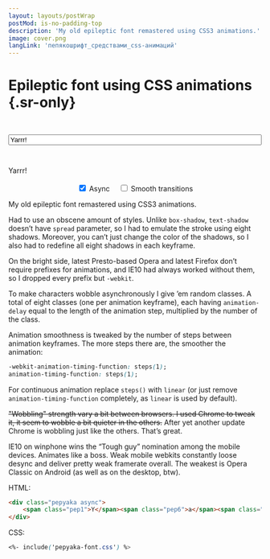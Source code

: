 ```yaml
---
layout: layouts/postWrap
postMod: is-no-padding-top
description: 'My old epileptic font remastered using CSS3 animations.'
image: cover.png
langLink: 'пепякошрифт_средствами_css-анимаций'
---
```


# Epileptic font using CSS animations {.sr-only}

<style>
    <%- include('pepyaka-font.css') %>

    .pep-holder {
        text-align: center;
        padding: 5em 1em;
        margin-left: 0;
        margin-right: 0;
        width: 100%;
        max-width: 100%;
        margin-bottom: 0.5em;
        box-shadow: inset 0 0 1.5em rgba(15,15,0,0.2),
                    inset 0 0.3em 0.3em rgba(15,15,0,0.2);
        background-size: 2.8em 2.8em;
        background-color: #ebe7d7;
        background-image: -webkit-linear-gradient(0deg, rgba(0,0,0,.05) 50%, transparent 50%, transparent);
        background-image: -moz-linear-gradient(0deg, rgba(0,0,0,.05) 50%, transparent 50%, transparent);
        background-image: linear-gradient(90deg, rgba(0,0,0,.05) 50%, transparent 50%, transparent);
    }

    .pep-holder > p {
        margin: 0;
    }

    .pep-input-holder {
        padding-top: 2em;
        padding-bottom: 2em;
    }

    #pep_input {
        width: 100%;
    }

    .pep-constols-holder {
        text-align: center;
    }

    .pep-constols-holder label {
        display: inline-block;
        margin: 0.2em 0.5em 0 0.5em;
    }

    html.no-js .pep-input-holder,
    html.no-js .pep-constols-holder {
        display: none;
    }
</style>


<p class="pep-input-holder">
    <input class="input" type="text" value="Yarrr!" id="pep_input" placeholder="Type something">
</p>

<div class="content-fullwidth block is-mb-big">
    <div class="pep-holder">
        <p class="pepyaka async">
            <span class="pep1">Y</span><span class="pep6">a</span><span class="pep2">r</span><span class="pep0">r</span><span class="pep4">r</span><span class="pep7">!</span>
        </p>
    </div>
    <p class="pep-constols-holder">
        <label><input type="checkbox" id="async" checked> Async</label>
        <label><input type="checkbox" id="sharp"> Smooth transitions</label>
    </p>
</div>

<div class="text">

My old epileptic font remastered using CSS3 animations.

Had to use an obscene amount of styles. Unlike `box-shadow`, `text-shadow` doesn’t have `spread` parameter, so I had to emulate the stroke using eight shadows. Moreover, you can’t just change the color of the shadows, so I also had to redefine all eight shadows in each keyframe.

On the bright side, latest Presto-based Opera and latest Firefox don’t require prefixes for animations, and IE10 had always worked without them, so I dropped every prefix but `-webkit`.

To make characters wobble asynchronously I give &rsquo;em random classes. A total of eight classes (one per animation keyframe), each having `animation-delay` equal to the length of the animation step, multiplied by the number of the class.

Animation smoothness is tweaked by the number of steps between animation keyframes. The more steps there are, the smoother the animation:

```css
-webkit-animation-timing-function: steps(1);
animation-timing-function: steps(1);
```

For continuous animation replace `steps()` with `linear` (or just remove `animation-timing-function` completely, as `linear` is used by default).

<del>"Wobbling" strength vary a bit between browsers. I used Chrome to tweak it, it seem to wobble a bit quieter in the others.</del> After yet another update Chrome is wobbling just like the others. That’s great.

IE10 on winphone wins the “Tough guy” nomination among the mobile devices. Animates like a boss. Weak mobile webkits constantly loose desync and deliver pretty weak framerate overall. The weakest is Opera Classic on Android (as well as on the desktop, btw).

HTML:

```html
<div class="pepyaka async">
    <span class="pep1">Y</span><span class="pep6">a</span><span class="pep2">r</span><span class="pep0">r</span><span class="pep4">r</span><span class="pep7">!</span>
</div>
```

CSS:

```css
<%- include('pepyaka-font.css') %>
```

</div>

<script src="/js/jquery-3.5.1.slim.min.js"></script>

<script>
(function() {
    function antiJackpotRandom(min, max, old) {
        var rand = Math.floor((Math.random()*(max-min+1))+min);

        /* sick recursion! */
        return (rand == old?antiJackpotRandom(min, max, old):rand);
    }

    var pepBox = $('.pepyaka'),
        pepInput = $('#pep_input'),
        asyncInput = $('#async'),
        sharpInput = $('#sharp'),
        canExecEvent = true,
        val = pepInput[0].value,
        oldRand;

    function redraw() {
        var result = '';

        val = pepInput[0].value;

        for (var i = 0; i < val.length; i++) {
            var rand = antiJackpotRandom(0, 7, oldRand);

            oldRand = rand;

            result += '<span class="pep'+rand+'">' + (val[i]==' '?'&nbsp;':val[i]) + '</span>';
        }

        if (!result) result = '<i class="icon-bug"></i>';

        pepBox.html(result);

        canExecEvent = false;
        setTimeout(function() {
            canExecEvent = true;
        }, 50);
    }

    pepInput.on('change input keyup blur', function() {
        if (canExecEvent && val != pepInput[0].value) redraw();
    })

    asyncInput.on('change', function() {
        pepBox.toggleClass('async');
        redraw();
    });

    sharpInput.on('change', function() {
        pepBox.toggleClass('smooth');
        redraw();
    });

    function moveCursorToEnd(el) {
        if (typeof el.selectionStart == "number") {
            el.focus();
            el.selectionStart = el.selectionEnd = el.value.length;
        }
        else if (typeof el.createTextRange != "undefined") {
            el.focus();
            var range = el.createTextRange();
            range.collapse(false);
            range.select();
        }
        else {
            el.focus();
        }
    }

    moveCursorToEnd(pepInput[0]);
}());
</script>
